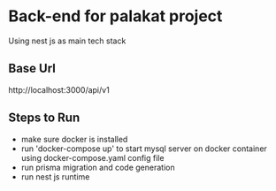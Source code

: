 
# Back-end for palakat project

Using nest js as main tech stack

## Base Url
http://localhost:3000/api/v1

## Steps to Run
- make sure docker is installed
- run 'docker-compose up' to start mysql server on docker container using docker-compose.yaml config file
- run prisma migration and code generation
- run nest js runtime